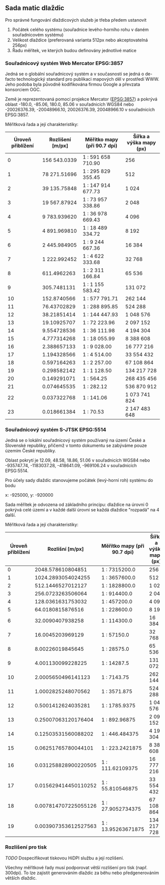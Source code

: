 ## Sada matic dlaždic

Pro správné fungování dlaždicových služeb je třeba předem ustanovit 

1. Počátek celého systému (souřadnice levého-horního rohu v daném
   souřadnicovém systému)
2. Velikost dlaždice (preferovaná varianta 512px nebo akceptovatelná 256px)
3. Řadu měřítek, ve kterých budou definovány jednotlivé matice

### Souřadnicový systém Web Mercator EPSG:3857

Jedná se o globální souřadnicový systém a v současnosti se jedná o de-facto
technologický standard pro publikaci mapových děl v prostředí WWW. Jeho podoba
byla původně kodifikována firmou Google a převzata konsorciem OGC.

Země je reprezentovaná pomocí projekce Mercator ([EPSG:3857](https://epsg.io/3857)) a pokrývá oblast -180.0, -85.06, 180.0, 85.06 v souřadnicích WGS84 nebo -20026376.39, -20048966.10, 20026376.39, 20048966.10 v souřadnicích EPSG:3857.

Měřítková řada a její charakteristiky:

| Úroveň přiblížení | Rozlišení [m/px] | Měřítko mapy (při 90.7 dpi) | Šířka a výška mapy (px) |
| ----------------- | --------------- | ------------------------- | ----------------------- |
| 0                 | 156 543.0339    | 1 : 591 658 710.90        | 256                     |
| 1                 | 78 271.51696    | 1 : 295 829 355.45        | 512                     |
| 2                 | 39 135.75848    | 1 : 147 914 677.73        | 1 024                   |
| 3                 | 19 567.87924    | 1 : 73 957 338.86         | 2 048                   |
| 4                 | 9 783.939620    | 1 : 36 978 669.43         | 4 096                   |
| 5                 | 4 891.969810    | 1 : 18 489 334.72         | 8 192                   |
| 6                 | 2 445.984905    | 1 : 9 244 667.36          | 16 384                  |
| 7                 | 1 222.992452    | 1 : 4 622 333.68          | 32 768                  |
| 8                 | 611.4962263     | 1 : 2 311 166.84          | 65 536                  |
| 9                 | 305.7481131     | 1 : 1 155 583.42          | 131 072                 |
| 10                | 152.8740566     | 1 : 577 791.71            | 262 144                 |
| 11                | 76.43702829     | 1 : 288 895.85            | 524 288                 |
| 12                | 38.21851414     | 1 : 144 447.93            | 1 048 576               |
| 13                | 19.10925707     | 1 : 72 223.96             | 2 097 152               |
| 14                | 9.554728536     | 1 : 36 111.98             | 4 194 304               |
| 15                | 4.777314268     | 1 : 18 055.99             | 8 388 608               |
| 16                | 2.388657133     | 1 : 9 028.00              | 16 777 216              |
| 17                | 1.194328566     | 1 : 4 514.00              | 33 554 432              |
| 18                | 0.597164263     | 1 : 2 257.00              | 67 108 864              |
| 19                | 0.298582142     | 1 : 1 128.50              | 134 217 728             |
| 20                | 0.149291071     | 1 : 564.25                | 268 435 456             |
| 21                | 0.074645535     | 1 : 282.12                | 536 870 912             |
| 22                | 0.037322768     | 1 : 141.06                | 1 073 741 824           |
| 23                | 0.018661384     | 1 : 70.53                 | 2 147 483 648           |


### Souřadnicový systém S-JTSK EPSG:5514

Jedná se o lokální souřadnicový systém používaný na území České a Slovenské
republiky, přičemž v tomto dokumentu se zabýváme pouze územím České republiky.

Oblast pokrytí je 12.09, 48.58, 18.86, 51.06 v souřadnicích WGS84 nebo
-935747.74, -1183037.28, -418641.09, -969106.24 v souřadnicích EPSG:5514.

Pro účely sady dlaždic stanovujeme počátek (levý-horní roh) systému do bodu

x: -925000, y: -920000

Sada měřítek je odvozena od základního principu: dlaždice na úrovni 0 pokrývá
celé území a v každé další úrovni se každá dlaždice "rozpadá" na 4 další.

Měřítková řada a její charakteristiky:

| Úroveň přiblížení | Rozlišní [m/px]    | Měřítko mapy (při 90.7 dpi) | Šířka a výška mapy (px) |
| ----------------- | ------------------ | ------------------------- | ----------------------- |
| 0                 |2048.578610804851    | 1 : 7315200.0            | 256                     |
| 1                 |1024.2893054024255   | 1 : 3657600.0            | 512                     |
| 2                 |512.1446527012127    | 1 : 1828800.0            | 1 024                   |
| 3                 |256.0723263506064    | 1 : 914400.0             | 2 048                   |
| 4                 |128.0361631753032    | 1 : 457200.0             | 4 096                   |
| 5                 |64.0180815876516     | 1 : 228600.0             | 8 192                   |
| 6                 |32.0090407938258     | 1 : 114300.0             | 16 384                  |
| 7                 |16.0045203969129     | 1 : 57150.0              | 32 768                  |
| 8                 |8.00226019845645     | 1 : 28575.0              | 65 536                  |
| 9                 |4.001130099228225    | 1 : 14287.5              | 131 072                 |
| 10                |2.0005650496141123   | 1 : 7143.75              | 262 144                 |
| 11                |1.0002825248070562   | 1 : 3571.875             | 524 288                 |
| 12                |0.5001412624035281   | 1 : 1785.9375            | 1 048 576               |
| 13                |0.25007063120176404  | 1 : 892.96875            | 2 097 152               |
| 14                |0.12503531560088202  | 1 : 446.484375           | 4 194 304               |
| 15                |0.06251765780044101  | 1 : 223.2421875          | 8 388 608               |
| 16                |0.031258828900220505 | 1 : 111.62109375         | 16 777 216              |
| 17                |0.015629414450110252 | 1 : 55.810546875         | 33 554 432              |
| 18                |0.007814707225055126 | 1 : 27.9052734375        | 67 108 864              |
| 19                |0.003907353612527563 | 1 : 13.95263671875       | 134 217 728             |



### Rozlišení pro tisk

*TODO* Dospecifikovat tiskovou HiDPI službu a její rozlišení.

Všechny měřítkové řady musí podporovat větší rozlišení pro tisk (např. 300dpi). To lze zajistit generováním dlaždic za běhu nebo předgenerováním větších dlaždic.
